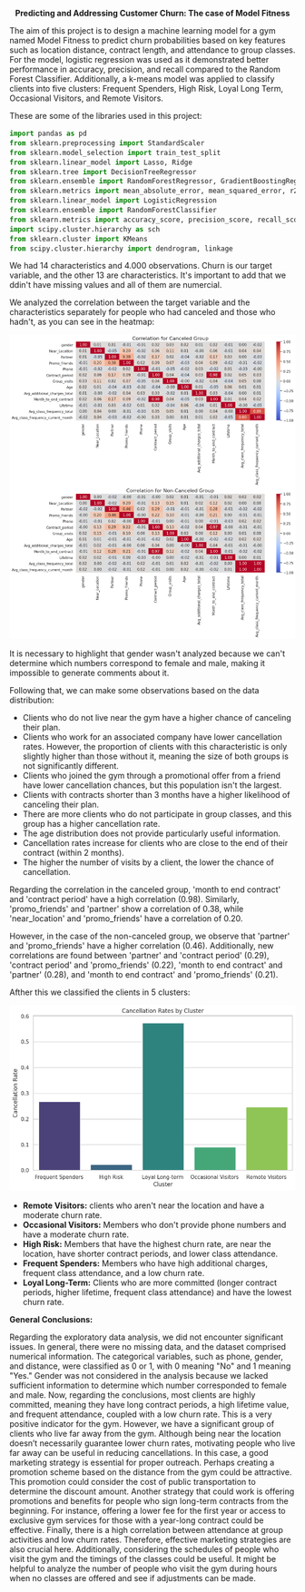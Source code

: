 <p align="center"><b>Predicting and Addressing Customer Churn: The case of Model Fitness</b></p>

The aim of this project is to design a machine learning model for a gym named Model Fitness to predict churn probabilities based on key features such as location distance, contract length, and attendance to group classes. 
For the model, logistic regression was used as it demonstrated better performance in accuracy, precision, and recall compared to the Random Forest Classifier. Additionally, a k-means model was applied to classify clients into five clusters: Frequent Spenders, High Risk, Loyal Long Term, Occasional Visitors, and Remote Visitors.

These are some of the libraries used in this project:

```python
import pandas as pd
from sklearn.preprocessing import StandardScaler
from sklearn.model_selection import train_test_split
from sklearn.linear_model import Lasso, Ridge
from sklearn.tree import DecisionTreeRegressor
from sklearn.ensemble import RandomForestRegressor, GradientBoostingRegressor
from sklearn.metrics import mean_absolute_error, mean_squared_error, r2_score
from sklearn.linear_model import LogisticRegression
from sklearn.ensemble import RandomForestClassifier
from sklearn.metrics import accuracy_score, precision_score, recall_score
import scipy.cluster.hierarchy as sch
from sklearn.cluster import KMeans
from scipy.cluster.hierarchy import dendrogram, linkage
```
We had 14 characteristics and 4.000 observations. Churn is our target variable, and the other 13 are characteristics. It's important to add that we ddin't have missing values and all of them are numercial. 

We analyzed the correlation between the target variable and the characteristics separately for people who had canceled and those who hadn't, as you can see in the heatmap:

<p align="center">
  <img src="https://github.com/Natcol05/Machine-Learning-Model/blob/c7d3bdc37bff06ff0ecf992f7b1f7ed56d3fae9d/Graphics/Correlation_calceled_group.png" alt="Sample Image">
</p>

It is necessary to highlight that gender wasn't analyzed because we can't determine which numbers correspond to female and male, making it impossible to generate comments about it.

Following that, we can make some observations based on the data distribution:

* Clients who do not live near the gym have a higher chance of canceling their plan.
* Clients who work for an associated company have lower cancellation rates. However, the proportion of clients with this characteristic is only slightly higher than those without it, meaning the size of both groups is not significantly different.
* Clients who joined the gym through a promotional offer from a friend have lower cancellation chances, but this population isn't the largest.
* Clients with contracts shorter than 3 months have a higher likelihood of canceling their plan.
* There are more clients who do not participate in group classes, and this group has a higher cancellation rate.
* The age distribution does not provide particularly useful information.
* Cancellation rates increase for clients who are close to the end of their contract (within 2 months).
* The higher the number of visits by a client, the lower the chance of cancellation.

Regarding the correlation in the canceled group, 'month to end contract' and 'contract period' have a high correlation (0.98). Similarly, 'promo_friends' and 'partner' show a correlation of 0.38, while 'near_location' and 'promo_friends' have a correlation of 0.20.

However, in the case of the non-canceled group, we observe that 'partner' and 'promo_friends' have a higher correlation (0.46). Additionally, new correlations are found between 'partner' and 'contract period' (0.29), 'contract period' and 'promo_friends' (0.22), 'month to end contract' and 'partner' (0.28), and 'month to end contract' and 'promo_friends' (0.21).

Afther this we classified the clients in 5 clusters:

<p align="center">
  <img src="https://github.com/Natcol05/Machine-Learning-Model/blob/c7d3bdc37bff06ff0ecf992f7b1f7ed56d3fae9d/Graphics/Clusters.png" alt="Sample Image">
</p>

* **Remote Visitors:** clients who aren't near the location and have a moderate churn rate.
* **Occasional Visitors:** Members who don't provide phone numbers and have a moderate churn rate.
* **High Risk:** Members that have the highest churn rate, are near the location, have shorter contract periods, and lower class attendance.
* **Frequent Spenders:** Members who have high additional charges, frequent class attendance, and a low churn rate.
* **Loyal Long-Term:** Clients who are more committed (longer contract periods, higher lifetime, frequent class attendance) and have the lowest churn rate.

**General Conclusions:**

Regarding the exploratory data analysis, we did not encounter significant issues. In general, there were no missing data, and the dataset comprised numerical information. The categorical variables, such as phone, gender, and distance, were classified as 0 or 1, with 0 meaning "No" and 1 meaning "Yes."
Gender was not considered in the analysis because we lacked sufficient information to determine which number corresponded to female and male.
Now, regarding the conclusions, most clients are highly committed, meaning they have long contract periods, a high lifetime value, and frequent attendance, coupled with a low churn rate. This is a very positive indicator for the gym.
However, we have a significant group of clients who live far away from the gym. Although being near the location doesn’t necessarily guarantee lower churn rates, motivating people who live far away can be useful in reducing cancellations. In this case, a good marketing strategy is essential for proper outreach. Perhaps creating a promotion scheme based on the distance from the gym could be attractive. This promotion could consider the cost of public transportation to determine the discount amount.
Another strategy that could work is offering promotions and benefits for people who sign long-term contracts from the beginning. For instance, offering a lower fee for the first year or access to exclusive gym services for those with a year-long contract could be effective.
Finally, there is a high correlation between attendance at group activities and low churn rates. Therefore, effective marketing strategies are also crucial here. Additionally, considering the schedules of people who visit the gym and the timings of the classes could be useful. It might be helpful to analyze the number of people who visit the gym during hours when no classes are offered and see if adjustments can be made.





